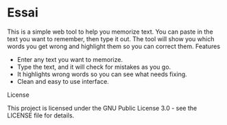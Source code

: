 # Essai

This is a simple web tool to help you memorize text. You can paste in the text you want to remember, then type it out. The tool will show you which words you get wrong and highlight them so you can correct them.
Features

- Enter any text you want to memorize.
- Type the text, and it will check for mistakes as you go.
- It highlights wrong words so you can see what needs fixing.
- Clean and easy to use interface.

License

This project is licensed under the GNU Public License 3.0 - see the LICENSE file for details.
